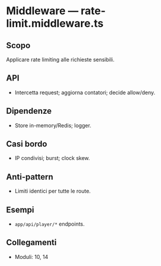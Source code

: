 # Middleware — rate-limit.middleware.ts

## Scopo
Applicare rate limiting alle richieste sensibili.

## API
- Intercetta request; aggiorna contatori; decide allow/deny.

## Dipendenze
- Store in-memory/Redis; logger.

## Casi bordo
- IP condivisi; burst; clock skew.

## Anti-pattern
- Limiti identici per tutte le route.

## Esempi
- `app/api/player/*` endpoints.

## Collegamenti
- Moduli: 10, 14